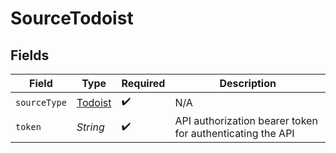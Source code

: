 # SourceTodoist


## Fields

| Field                                                     | Type                                                      | Required                                                  | Description                                               |
| --------------------------------------------------------- | --------------------------------------------------------- | --------------------------------------------------------- | --------------------------------------------------------- |
| `sourceType`                                              | [Todoist](../../models/shared/Todoist.md)                 | :heavy_check_mark:                                        | N/A                                                       |
| `token`                                                   | *String*                                                  | :heavy_check_mark:                                        | API authorization bearer token for authenticating the API |